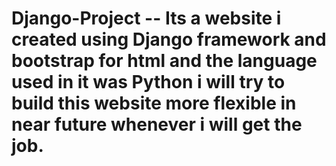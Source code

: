 # Django-Project -- Its a website i created using Django framework and bootstrap for html and the language used in it was Python i will try to build this website more flexible in near future whenever i will get the job.  
